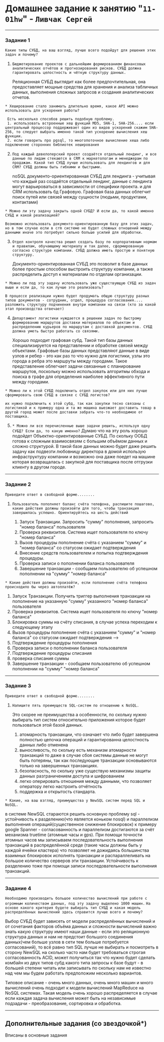 # Домашнее задание к занятию "`11-01hw`" - `Ливчак Сергей`

---

### Задание 1

`Какие типы СУБД, на ваш взгляд, лучше всего подойдут для решения этих задач и почему?`

 1. `Бюджетирование проектов с дальнейшим формированием финансовых аналитических отчётов и прогнозирования рисков. СУБД должна гарантировать целостность и чёткую структуру данных.`

    Реляционная СУБД выглядит как более предпочтительная, она предоставляет мощные средства для хранения и анализа табличных данных, выполнения сложных запросов и создания аналитических отчетов.

 `* Хеширование стало занимать длительно время, какое API можно использовать для ускорения работы?`

     Есть несколько способов решить подобную проблему.
     1. использовать встроенные хеш функций MD5, SHA-1, SHA-256.... если центральный процессор поддерживает один из видов ускорений скажим SHA-256, то следует выбрать именно такой тип ускорение вычисления хеш функции.
     2. если говорить про pgsql, то многопоточное вычисление хеша либо подключение сторонних библиотек хеширования 

 2. `Под каждый девелоперский проект создаётся отдельный лендинг, и все данные по лидам стекаются в CRM к маркетологам и менеджерам по продажам. Какой тип СУБД лучше использовать для лендингов и для CRM? СУБД должны быть гибкими и быстрыми.`

    noSQL документо-ориентированная СУБД для лендинга - учитывая что каждый раз создаётся отдельный лендинг, данные с лендинга могут варьироваться в зависимости от специфики проекта.
    и для CRM использовать бд Графовую. Графовая база данных облегчит поиск путей или связей между сущности (людьми, продуктами, контактами)

 `* Можно ли эту задачу закрыть одной СУБД? И если да, то какой именно СУБД и какой реализацией?`

    Возможно использовать документо-ориентированную базу для этих задач, но в том случае если в crm системе не будет сложных отношений между данными иначе это потребует сильно больше усилий для обработки. 

 3. `Отдел контроля качества решил создать базу по корпоративным нормам и правилам, обучающему материалу и так далее, сформированную согласно структуре компании. СУБД должна иметь простую и понятную структуру.`

    Документо-ориентированная СУБД это позволит в базе данных более простым способом выстроить структуру компании, а также распределить доступ к материалам по отделам организации. 

 `* Можно ли под эту задачу использовать уже существующую СУБД из задач выше и если да, то как лучше это реализовать?`

    В процессе реализации нужно будет продумать общую структуру разных типов документов - сотрудник, отдел, процедура согласования.... разложить структуру подчинения внутри компании на связи (кто за какой этап производства отвечает)

 4. `Департамент логистики нуждается в решении задач по быстрому формированию маршрутов доставки материалов по объектам и распределению курьеров по маршрутам с доставкой документов. СУБД должна уметь быстро работать со связями.`

    Хорошо подходит графовая субд. Такой тип базы данных специализируется на представлении и обработке связей между объектами. Графовые базы данных представляют данные в виде узлов и ребер - это как раз то что нужно для логистики, узлы это города а ребра это маршруты между городами. Такое представление облегчает задачи связанные с планирование маршрутов, поскольку можно использовать алгоритмы обхода и поиска в графе для определения наиболее эффективного пути между городами.

 `* Можно ли к этой СУБД подключить отдел закупок или для них лучше сформировать свою СУБД в связке с СУБД логистов?`

    их нужно подключить к этой субд, так как закупки тесно связаны с логистикой и к примеру одна и та же машина выезжает доставить товар в другой город может после доставки забрать что-то необходимое от поставщика.

 5. `* Можно ли все перечисленные выше задачи решить, используя одну СУБД? Если да, то какую именно?`
    Думаю что на эту роль хорошо подойдет Объектно-ориентированные СУБД. По скольку ООБД готова к сложным взаимосвязям с большим объёмом данных и сложно структурой. В такой базе данных можно будет даже решить задачу как подвезти любовницу директора в домой использую инфраструктуру компании и возможно она даже поедет на машине которая возвращалась с закупкой для поставщика после отгрузки клиенту в другом городе. 
 

---

### Задание 2

`Приведите ответ в свободной форме........`

1. `Пользователь пополняет баланс счёта телефона, распишите пошагово, какие действия должны произойти для того, чтобы транзакция завершилась успешно. Ориентируйтесь на шесть действий`

    1. Запуск Транзакции. Запросить "сумму" пополнения, запросить "номер баланса" пользователя 
    2. Проверка реквизитов. Система ищет пользователя по ключу "номер баланса"
    3. Вызов процедуры пополнение счёта с указанием "сумму" и "номер баланса" со статусом ожидает подтверждения 
    4. Внесение средств пользователем и попытка подтверждения процедуры.
    5. Проверка записи о пополнении баланса пользователя
    6. Завершение транзакции - сообщаем пользователю об успешном пополнении на "сумму" "номер баланса"


 `* Какие действия должны произойти, если пополнение счёта телефона происходило бы через автоплатёж?`

   1. Запуск Транзакции. Получить триггер выполнения транзакции на пополнение на указанную "сумму" указанного "номер баланса" пользователя
   2. Проверка реквизитов. Система ищет пользователя по ключу "номер баланса"
   3. Блокировка суммы на счёту списания, в случае успеха переходим к следующему этапу
   4. Вызов процедуры пополнение счёта с указанием "сумму" и "номер баланса" со статусом ожидает подтверждения  -->
   5. Подтверждение  процедуры пополнения
   6. Проверка записи о пополнении баланса пользователя  
   7. Подтверждение процедуры списания
   8. проверка списания суммы 
   9. Завершение транзакции - сообщаем пользователю об успешном пополнении на "сумму" "номер баланса"

---

### Задание 3

`Приведите ответ в свободной форме........`

1. `Напишите пять преимуществ SQL-систем по отношению к NoSQL.`

    Это скорее не преимущества а особенности, по скольку нужно выбирать тип систем относительно приложения которое будет пользоваться этой базой данных.
    1. атомарность транзакции, что означает что либо будет завершена полностью цепочка операций и гарантированна целостность данных либо отменена
    2. выносливость, по скольку есть механизм атомарности транзакций то даже в случае сбоя системы данные не могут быть потеряны, так как последующие транзакции основываются только на завершенных транзакциях.
    3. безопасность, по скольку уже существую механизмы защиты данных разграничением доступа и шифрованием
    4. легко оперировать отношения между данными, что позволяет оператору легко настроить отчётность
    5. поддержка и открытость стандарта.

 `* Какие, на ваш взгляд, преимущества у NewSQL систем перед SQL и NoSQL.`

 в системе NewSQL стараются решить основную проблему sql - устойчивость к разделению(что является коньком nosql) и параллелизм выполнения операций(существенное снижение блокировок)
 к примеру google Spanner - согласованность и параллелизм достигаются за счёт механизма truetime (атомные часы и gps). При помощи точности атомных часов мы записываем последовательность выполнения транзакций в распределённой среде (такие часы должны быть у каждой ячейки кластера) что позволяет не дожидаясь большинства взаимных блокировок исполнять транзакции и распараллеливать на большое количество серверов эти транзакции. Устойчивость к разделению тоже при помощи записи последовательности выполнения транзакций.

---

### Задание 4

`Необходимо производить большое количество вычислений при работе с огромным количеством данных, под эту задачу выделено 1000 машин.`
`На основе какого критерия будете выбирать тип СУБД и какая модель распределённых вычислений здесь справится лучше всего и почему?`

Выбор СУБД будет зависеть от модели распределённых вычислений и от сочетания факторов объёма данных и сложности вычислений 
    важно знать какую структуру имеют наши данные - если это реляционную структура данных и нам не предстоит большого соединения данных(чем больше узлов в сети тем больше потребуется согласований), то всё равно тип SQL лучше не выбирать и посмотреть в сторону NewSQL
    на сколько часто нам будет требоваться строгая согласованность ACID, может получиться так что нужно будет сделать комбайн из двух типов субд
    какого типа запросы к базе будут - в большей степени читать или записывать 
    по скольку нам не известно над чем мы будем работать предположим несколько вариантов. 

 Типовое описание - очень много данных, очень много машин и много вычислений очень подходит к модели вычислений MapReduce на NoSQL системах. Такая модель очень хорошо распределяется в случае если каждая задача вычисления может быть на независимые подзадачи - преобразование, сортировка  и обработка.

---

## Дополнительные задания (со звездочкой*)

Вписаны в основные задания